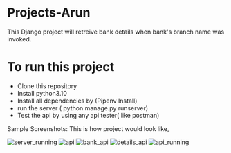 # Projects-Arun
This Django project will retreive bank details when bank's branch name was invoked.
# To run this project
- Clone this repository
- Install python3.10
- Install all dependencies by (Pipenv Install)
- run the server ( python manage.py runserver)
- Test the api by using any api tester( like postman)

Sample Screenshots:
This is how project would look like,

![server_running](https://github.com/arunn610/Projects-Arun/assets/112700816/754490a7-46f3-4c8a-b922-8a2898aa2c39)
![api](https://github.com/arunn610/Projects-Arun/assets/112700816/ead0ef62-8090-45d8-8079-e1e744ddba76)
![bank_api](https://github.com/arunn610/Projects-Arun/assets/112700816/78a3d9a7-6b4d-4ce6-8f0d-5fd863048e69)
![details_api](https://github.com/arunn610/Projects-Arun/assets/112700816/22693606-1da2-4a92-9703-c31d69fa2887)
![api_running](https://github.com/arunn610/Projects-Arun/assets/112700816/ad5db737-5613-402b-9a0e-0382165e66ad)

